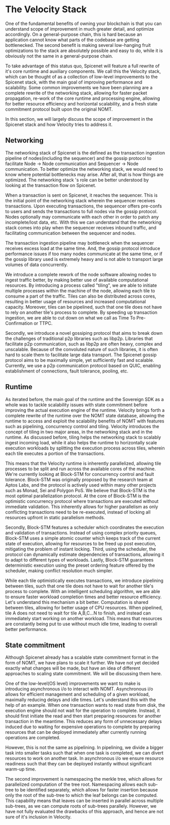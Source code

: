 # The Velocity Stack

One of the fundamental benefits of owning your blockchain is that you can understand scope of improvement in much greater detail, and optimize accordingly. On a general-purpose chain, this is hard because an application cannot know what parts of the codebase are getting bottlenecked. The second benefit is making several low-hanging fruit optimizations to the stack are absolutely possible and easy to do, while it is obviously not the same in a general-purpose chain.

To take advantage of this status quo, Spicenet will feature a full rewrite of it's core runtime and auxiliary components. We call this the Velocity stack, which can be thought of as a collection of low-level improvements to the Spicenet stack, with the main goal of improving performance and scalability. Some common improvements we have been planning are a complete rewrite of the networking stack, allowing for faster packet propagation, re-work of the core runtime and processing engine, allowing for better resource efficiency and horizontal scalability, and a fresh state commitment protocol built upon the original NOMT.

In this section, we will largely discuss the scope of improvement in the Spicenet stack and how Velocity tries to address it.&#x20;

## Networking

The networking stack of Spicenet is the defined as the transaction ingestion pipeline of nodes(including the sequencer) and the gossip protocol to facilitate Node -> Node communication and Sequencer -> Node communication. To better optimize the networking stack, we would need to know where potential bottlenecks may arise. After all, that is how things are optimized. The networking stack 's role can be better understood by looking at the transaction flow on Spicenet.&#x20;

When a transaction is sent on Spicenet, it reaches the sequencer. This is the initial point of the networking stack wherein the sequencer receives transactions. Upon executing transactions, the sequencer offers pre-confs to users and sends the transactions to full nodes via the gossip protocol. Nodes optionally may communicate with each other in order to patch any incomplete/lost data, etc. With this we can understand that the networking stack comes into play when the sequencer receives inbound traffic, and facilitating communication between the sequencer and nodes.

The transaction ingestion pipeline may bottleneck when the sequencer receives excess load at the same time. And, the gossip protocol introduce performance issues if too many nodes communicate at the same time, or if the gossip library used is extremely heavy and is not able to transport large volumes of data concurrently.

We introduce a complete rework of the node software allowing nodes to ingest traffic better, by making better use of available computational resources. By introducing a process called "tiling", we are able to initiate multiple processes within the machine of the node, allowing each tile to consume a part of the traffic. Tiles can also be distributed across cores, resulting in better usage of resources and increased computational capacity. Moreover, tiles can be pipelined, such that one tile does not have to rely on another tile's process to complete. By speeding up transaction ingestion, we are able to cut down on what we call as Time To Pre-Confirmation or TTPC.

Secondly, we introduce a novel gossiping protocol that aims to break down the challenges of traditional p2p libraries such as libp2p. Libraries that facilitate p2p communication, such as libp2p are often heavy, complex and unscalable. Because of the convoluted nature of such libraries, it is often hard to scale them to facilitate large data transport. The Spicenet gossip protocol aims to be maximally simple, yet sufficiently fast and scalable. Currently, we use a p2p communication protocol based on QUIC, enabling establishment of connections, fault tolerance, pooling, etc.

## Runtime

As iterated before, the main goal of the runtime and the Sovereign SDK as a whole was to tackle scalability issues with state commitment before improving the actual execution engine of the runtime. Velocity brings forth a complete rewrite of the runtime over the NOMT state database, allowing the runtime to access and exploit the scalability benefits of NOMT with features such as pipelining, concurrency control and tiling. Velocity introduces the concept of tiling in two major areas, in the networking stack and in the runtime. As discussed before, tiling helps the networking stack to scalably ingest incoming load, while it also helps the runtime to horizontally scale execution workloads by splitting the execution process across tiles, wherein each tile executes a portion of the transactions.&#x20;

This means that the Velocity runtime is inherently parallelized, allowing tile processes to be split and run across the available cores of the machine. We're currently looking at Block-STM for concurrency control and fault tolerance. Block-STM was originally proposed by the research team at Aptos Labs, and the protocol is actively used within many other projects such as Monad, Sei and Polygon PoS. We believe that Block-STM is the most optimal parallelization protocol. At the core of Block-STM is the optimistic concurrency protocol where transactions are executed without immediate validation. This inherently allows for higher parallelism as only conflicting transactions need to be re-executed, instead of locking all resources upfront in static parallelism methods.&#x20;

Secondly, Block-STM features a scheduler which coordinates the execution and validation of transactions. Instead of using complex priority queues, Block-STM uses a simple atomic counter which keeps track of the current state of execution, allowing for resources to be freed up post execution, mitigating the problem of instant locking. Third, using the scheduler, the protocol can dynamically estimate dependencies of transactions, allowing it to adapt to different types of workloads. Lastly, Block-STM guarantees deterministic execution using the preset ordering feature offered by the scheduler, making conflict resolution much simpler.

While each tile optimistically executes transactions, we introduce pipelining between tiles, such that one tile does not have to wait for another tile's process to complete. With an intelligent scheduling algorithm, we are able to ensure faster workload completion times and better resource efficiency. Let's understand this mechanism a bit better. Computation is shared between tiles, allowing for better usage of CPU resources. When pipelined, tile A does not need to wait for tile A,B,C...N to finish, and instead can immediately start working on another workload. This means that resources are constantly being put to use without much idle time, leading to overall better performance.

## State commitment

Although Spicenet already has a scalable state commitment format in the form of NOMT, we have plans to scale it further. We have not yet decided exactly what changes will be made, but have an idea of different approaches to scaling state commitment. We will be discussing them here.

One of the low-level(OS level) improvements we want to make is introducing asynchronous i/o to interact with NOMT. Asynchronous i/o allows for efficient management and scheduling of a given workload, maximally reducing delays and idle times. Let's understand this with the help of an example. When one transaction wants to read state from disk, the execution engine should not wait for the operation to complete. Instead, it should first initiate the read and then start preparing resources for another transaction in the meantime. This reduces any form of unnecessary delays induced due to waiting for expensive operations to complete by preparing resources that can be deployed immediately after currently running operations are completed.&#x20;

However, this is not the same as pipelining. In pipelining, we divide a bigger task into smaller tasks such that when one task is completed, we can divert resources to work on another task. In asynchronous i/o we ensure resource readiness such that they can be deployed instantly without significant warm-up time.

The second improvement is namespacing the merkle tree, which allows for parallelized computation of the tree root. Namespacing allows each sub-tree to be identified separately, which allows for faster insertion because only the root of the sub-tree to which the leaf belongs can be computed. This capability means that leaves can be inserted in parallel across multiple sub-trees, as we can compute roots of sub-trees parallely. However, we have not fully evaluated the drawbacks of this approach, and hence are not sure of it's inclusion in Velocity.
